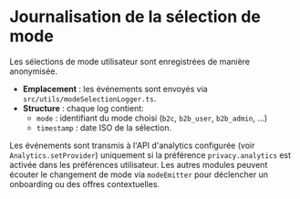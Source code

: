 # Journalisation de la sélection de mode

Les sélections de mode utilisateur sont enregistrées de manière anonymisée.

- **Emplacement** : les événements sont envoyés via `src/utils/modeSelectionLogger.ts`.
- **Structure** : chaque log contient:
  - `mode` : identifiant du mode choisi (`b2c`, `b2b_user`, `b2b_admin`, ...)
  - `timestamp` : date ISO de la sélection.

Les événements sont transmis à l'API d'analytics configurée (voir `Analytics.setProvider`) uniquement si la préférence
`privacy.analytics` est activée dans les préférences utilisateur.
Les autres modules peuvent écouter le changement de mode via `modeEmitter` pour déclencher un onboarding ou des offres
contextuelles.
